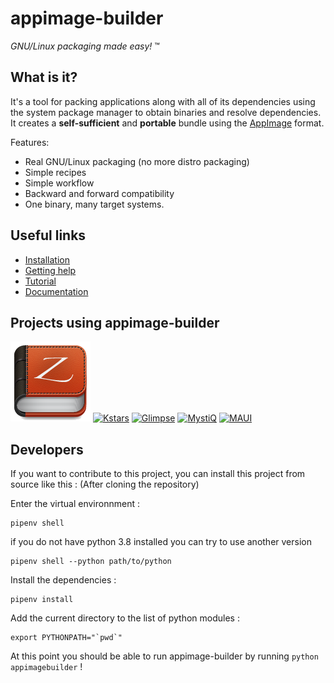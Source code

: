 # appimage-builder

*GNU/Linux packaging made easy!* ™

## What is it?

It's a tool for packing applications along with all of its dependencies using the
system package manager to obtain binaries and resolve dependencies. It creates a 
**self-sufficient** and **portable** bundle using the [AppImage](https://appimage.org)
format.

Features:
- Real GNU/Linux packaging (no more distro packaging)
- Simple recipes
- Simple workflow
- Backward and forward compatibility
- One binary, many target systems.


## Useful links

- [Installation](https://appimage-builder.readthedocs.io/en/latest/intro/install.html)
- [Getting help](https://appimage-builder.readthedocs.io/en/latest/index.html#getting-help)
- [Tutorial](https://appimage-builder.readthedocs.io/en/latest/intro/tutorial.html)
- [Documentation](https://appimage-builder.readthedocs.io)


## Projects using appimage-builder

[![Zeal](https://raw.githubusercontent.com/zealdocs/zeal/master/assets/freedesktop/128-apps-zeal.png)](https://github.com/zealdocs/zeal/)
[![Kstars](https://invent.kde.org/education/kstars/-/raw/master/logo.png)](https://invent.kde.org/education/kstars)
[![Glimpse](https://raw.githubusercontent.com/glimpse-editor/Glimpse/dev-g210/icons/Color/128/glimpse-icon.png)](https://github.com/glimpse-editor/Glimpse)
[![MystiQ](https://raw.githubusercontent.com/swl-x/MystiQ/master/icons/mystiq_128x128.png)](https://github.com/swl-x/MystiQ)
[![MAUI](https://invent.kde.org/uploads/-/system/group/avatar/1557/avatar.png?width=64)](https://invent.kde.org/maui)


## Developers

If you want to contribute to this project, you can install this project from source like this :
(After cloning the repository)

Enter the virtual environnment :
```
pipenv shell
```
if you do not have python 3.8 installed you can try to use another version
```
pipenv shell --python path/to/python
```

Install the dependencies :
```
pipenv install
```

Add the current directory to the list of python modules :
```
export PYTHONPATH="`pwd`"
```

At this point you should be able to run appimage-builder by running `python appimagebuilder` !
